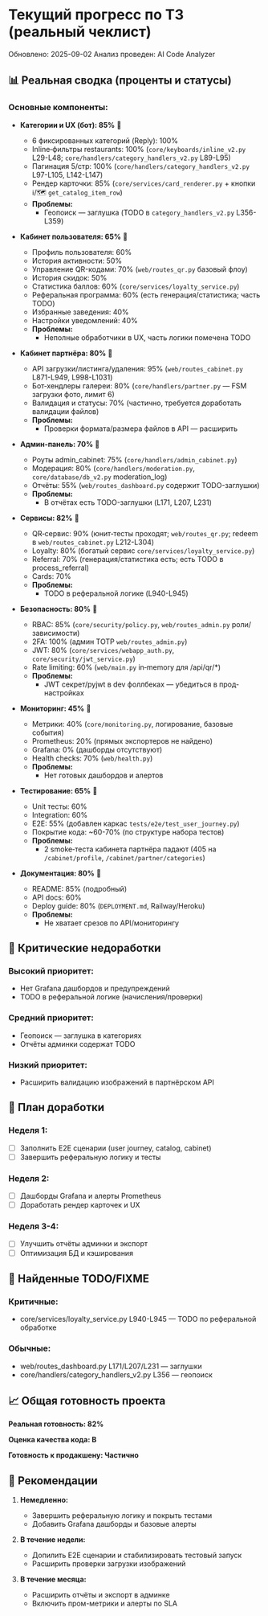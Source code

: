 # Текущий прогресс по ТЗ (реальный чеклист)

Обновлено: 2025-09-02
Анализ проведен: AI Code Analyzer

## 📊 Реальная сводка (проценты и статусы)

### Основные компоненты:

- **Категории и UX (бот): 85%** 🔄
  - 6 фиксированных категорий (Reply): 100%
  - Inline‑фильтры restaurants: 100% (`core/keyboards/inline_v2.py` L29-L48; `core/handlers/category_handlers_v2.py` L89-L95)
  - Пагинация 5/стр: 100% (`core/handlers/category_handlers_v2.py` L97-L105, L142-L147)
  - Рендер карточки: 85% (`core/services/card_renderer.py` + кнопки ℹ️/🗺 `get_catalog_item_row`)
  - **Проблемы:**
    - Геопоиск — заглушка (TODO в `category_handlers_v2.py` L356-L359)

- **Кабинет пользователя: 65%** 🔄
  - Профиль пользователя: 60%
  - История активности: 50%
  - Управление QR-кодами: 70% (`web/routes_qr.py` базовый флоу)
  - История скидок: 50%
  - Статистика баллов: 60% (`core/services/loyalty_service.py`)
  - Реферальная программа: 60% (есть генерация/статистика; часть TODO)
  - Избранные заведения: 40%
  - Настройки уведомлений: 40%
  - **Проблемы:**
    - Неполные обработчики в UX, часть логики помечена TODO

- **Кабинет партнёра: 80%** 🔄 
  - API загрузки/листинга/удаления: 95% (`web/routes_cabinet.py` L871-L949, L998-L1031)
  - Бот‑хендлеры галереи: 80% (`core/handlers/partner.py` — FSM загрузки фото, лимит 6)
  - Валидация и статусы: 70% (частично, требуется доработать валидации файлов)
  - **Проблемы:**
    - Проверки формата/размера файлов в API — расширить

- **Админ‑панель: 70%** 🔄
  - Роуты admin_cabinet: 75% (`core/handlers/admin_cabinet.py`)
  - Модерация: 80% (`core/handlers/moderation.py`, `core/database/db_v2.py` moderation_log)
  - Отчёты: 55% (`web/routes_dashboard.py` содержит TODO-заглушки)
  - **Проблемы:**
    - В отчётах есть TODO-заглушки (L171, L207, L231)

- **Сервисы: 82%** 🔄
  - QR‑сервис: 90% (юнит‑тесты проходят; `web/routes_qr.py`; redeem в `web/routes_cabinet.py` L212-L304)
  - Loyalty: 80% (богатый сервис `core/services/loyalty_service.py`)
  - Referral: 70% (генерация/статистика есть; есть TODO в process_referral)
  - Cards: 70%
  - **Проблемы:**
    - TODO в реферальной логике (L940-L945)

- **Безопасность: 80%** 🔄
  - RBAC: 85% (`core/security/policy.py`, `web/routes_admin.py` роли/зависимости)
  - 2FA: 100% (админ TOTP `web/routes_admin.py`)
  - JWT: 80% (`core/services/webapp_auth.py`, `core/security/jwt_service.py`)
  - Rate limiting: 60% (`web/main.py` in‑memory для /api/qr/*)
  - **Проблемы:**
    - JWT секрет/pyjwt в dev фоллбеках — убедиться в прод-настройках

- **Мониторинг: 45%** 🔄
  - Метрики: 40% (`core/monitoring.py`, логирование, базовые события)
  - Prometheus: 20% (прямых экспортеров не найдено)
  - Grafana: 0% (дашборды отсутствуют)
  - Health checks: 70% (`web/health.py`)
  - **Проблемы:**
    - Нет готовых дашбордов и алертов

- **Тестирование: 65%** 🔄
  - Unit тесты: 60%
  - Integration: 60%
  - E2E: 55% (добавлен каркас `tests/e2e/test_user_journey.py`)
  - Покрытие кода: ~60-70% (по структуре набора тестов)
  - **Проблемы:**
    - 2 smoke‑теста кабинета партнёра падают (405 на `/cabinet/profile`, `/cabinet/partner/categories`)

- **Документация: 80%** 🔄
  - README: 85% (подробный)
  - API docs: 60%
  - Deploy guide: 80% (`DEPLOYMENT.md`, Railway/Heroku)
  - **Проблемы:**
    - Не хватает срезов по API/мониторингу

## 🎯 Критические недоработки

### Высокий приоритет:
- Нет Grafana дашбордов и предупреждений
- TODO в реферальной логике (начисления/проверки)

### Средний приоритет:
- Геопоиск — заглушка в категориях
- Отчёты админки содержат TODO

### Низкий приоритет:
- Расширить валидацию изображений в партнёрском API

## 📝 План доработки

### Неделя 1:
- [ ] Заполнить E2E сценарии (user journey, catalog, cabinet)
- [ ] Завершить реферальную логику и тесты

### Неделя 2:
- [ ] Дашборды Grafana и алерты Prometheus
- [ ] Доработать рендер карточек и UX

### Неделя 3-4:
- [ ] Улучшить отчёты админки и экспорт
- [ ] Оптимизация БД и кэширования

## 🐛 Найденные TODO/FIXME

### Критичные:
- core/services/loyalty_service.py L940-L945 — TODO по реферальной обработке

### Обычные:
- web/routes_dashboard.py L171/L207/L231 — заглушки
- core/handlers/category_handlers_v2.py L356 — геопоиск

## 📈 Общая готовность проекта

**Реальная готовность: 82%**

**Оценка качества кода: B**

**Готовность к продакшену: Частично**

## 🚀 Рекомендации

1. **Немедленно:**
   - Завершить реферальную логику и покрыть тестами
   - Добавить Grafana дашборды и базовые алерты

2. **В течение недели:**
   - Допилить E2E сценарии и стабилизировать тестовый запуск
   - Расширить проверки загрузки изображений

3. **В течение месяца:**
   - Расширить отчёты и экспорт в админке
   - Включить пром-метрики и алерты по SLA

